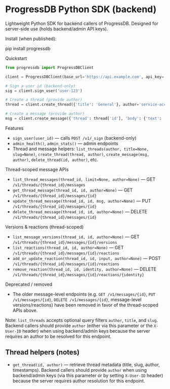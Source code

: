 # ProgressDB Python SDK (backend)

Lightweight Python SDK for backend callers of ProgressDB. Designed for server-side use (holds backend/admin API keys).

Install (when published):

  pip install progressdb

Quickstart

```py
from progressdb import ProgressDBClient

client = ProgressDBClient(base_url='https://api.example.com', api_key='ADMIN_KEY')

# Sign a user id (backend-only)
sig = client.sign_user('user-123')

# Create a thread (provide author)
thread = client.create_thread({'title': 'General'}, author='service-account')

# Create a message (provide author)
msg = client.create_message({'thread': thread['id'], 'body': {'text': 'hello'}}, author='service-account')
```

Features

- `sign_user(user_id)` — calls `POST /v1/_sign` (backend-only)
- `admin_health()`, `admin_stats()` — admin endpoints
- Thread and message helpers: `list_threads(author, title=None, slug=None)`, `create_thread(thread, author)`, `create_message(msg, author)`, `delete_thread(id, author)`, etc.

Thread-scoped message APIs

- `list_thread_messages(thread_id, limit=None, author=None)` — GET `/v1/threads/{thread_id}/messages`
- `get_thread_message(thread_id, id, author=None)` — GET `/v1/threads/{thread_id}/messages/{id}`
- `update_thread_message(thread_id, id, msg, author=None)` — PUT `/v1/threads/{thread_id}/messages/{id}`
- `delete_thread_message(thread_id, id, author=None)` — DELETE `/v1/threads/{thread_id}/messages/{id}`

Versions & reactions (thread-scoped)

- `list_message_versions(thread_id, id, author=None)` — GET `/v1/threads/{thread_id}/messages/{id}/versions`
- `list_reactions(thread_id, id, author=None)` — GET `/v1/threads/{thread_id}/messages/{id}/reactions`
- `add_or_update_reaction(thread_id, id, input, author=None)` — POST `/v1/threads/{thread_id}/messages/{id}/reactions`
- `remove_reaction(thread_id, id, identity, author=None)` — DELETE `/v1/threads/{thread_id}/messages/{id}/reactions/{identity}`

Deprecated / removed

- The older message-level endpoints (e.g. `GET /v1/messages/{id}`, `PUT /v1/messages/{id}`, `DELETE /v1/messages/{id}`, message-level versions/reactions) have been removed in favor of the thread-scoped APIs above.

Note: `list_threads` accepts optional query filters `author`, `title`, and `slug`.
Backend callers should provide `author` (either via this parameter or the
`X-User-ID` header) when using backend/admin keys because the server requires an
author to be resolved for this endpoint.

## Thread helpers (notes)

 - `get_thread(id, author)` — retrieve thread metadata (title, slug, author, timestamps).
   Backend callers should provide `author` when using backend/admin keys (via this
   parameter or by setting `X-User-ID` header) because the server requires author resolution
   for this endpoint.
